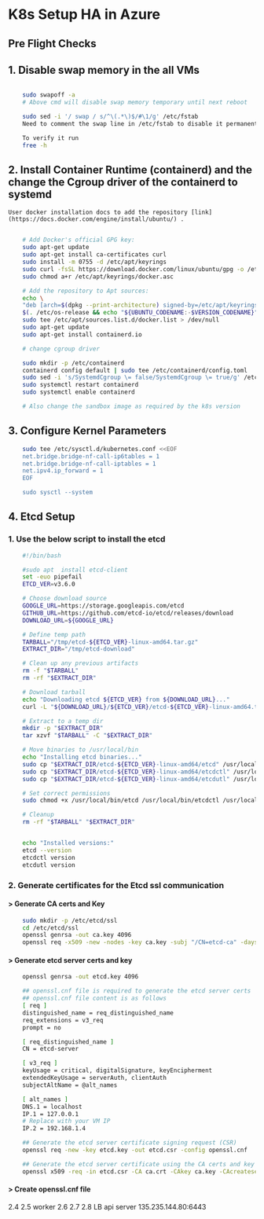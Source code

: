 # K8s Setup HA in Azure


## Pre Flight Checks 

## 1. Disable swap memory in the all VMs

```bash

    sudo swapoff -a
    # Above cmd will disable swap memory temporary until next reboot

    sudo sed -i '/ swap / s/^\(.*\)$/#\1/g' /etc/fstab
    Need to comment the swap line in /etc/fstab to disable it permanently.

    To verify it run 
    free -h
```

## 2. Install Container Runtime (containerd) and the change the Cgroup driver of the containerd to systemd


    User docker installation docs to add the repository [link](https://docs.docker.com/engine/install/ubuntu/) .

```bash

    # Add Docker's official GPG key:
    sudo apt-get update
    sudo apt-get install ca-certificates curl
    sudo install -m 0755 -d /etc/apt/keyrings
    sudo curl -fsSL https://download.docker.com/linux/ubuntu/gpg -o /etc/apt/keyrings/docker.asc
    sudo chmod a+r /etc/apt/keyrings/docker.asc

    # Add the repository to Apt sources:
    echo \
    "deb [arch=$(dpkg --print-architecture) signed-by=/etc/apt/keyrings/docker.asc] https://download.docker.com/linux/ubuntu \
    $(. /etc/os-release && echo "${UBUNTU_CODENAME:-$VERSION_CODENAME}") stable" | \
    sudo tee /etc/apt/sources.list.d/docker.list > /dev/null
    sudo apt-get update
    sudo apt-get install containerd.io

    # change cgroup driver

    sudo mkdir -p /etc/containerd 
    containerd config default | sudo tee /etc/containerd/config.toml
    sudo sed -i 's/SystemdCgroup \= false/SystemdCgroup \= true/g' /etc/containerd/config.toml
    sudo systemctl restart containerd 
    sudo systemctl enable containerd

    # Also change the sandbox image as required by the k8s version
```

## 3. Configure Kernel Parameters

```bash
    sudo tee /etc/sysctl.d/kubernetes.conf <<EOF 
    net.bridge.bridge-nf-call-ip6tables = 1 
    net.bridge.bridge-nf-call-iptables = 1 
    net.ipv4.ip_forward = 1 
    EOF 

    sudo sysctl --system
```

## 4. Etcd Setup

### 1. Use the below script to install the etcd

```bash
    #!/bin/bash

    #sudo apt  install etcd-client
    set -euo pipefail
    ETCD_VER=v3.6.0

    # Choose download source
    GOOGLE_URL=https://storage.googleapis.com/etcd
    GITHUB_URL=https://github.com/etcd-io/etcd/releases/download
    DOWNLOAD_URL=${GOOGLE_URL}

    # Define temp path
    TARBALL="/tmp/etcd-${ETCD_VER}-linux-amd64.tar.gz"
    EXTRACT_DIR="/tmp/etcd-download"

    # Clean up any previous artifacts
    rm -f "$TARBALL"
    rm -rf "$EXTRACT_DIR"

    # Download tarball
    echo "Downloading etcd ${ETCD_VER} from ${DOWNLOAD_URL}..."
    curl -L "${DOWNLOAD_URL}/${ETCD_VER}/etcd-${ETCD_VER}-linux-amd64.tar.gz" -o "$TARBALL"

    # Extract to a temp dir
    mkdir -p "$EXTRACT_DIR"
    tar xzvf "$TARBALL" -C "$EXTRACT_DIR"

    # Move binaries to /usr/local/bin
    echo "Installing etcd binaries..."
    sudo cp "$EXTRACT_DIR/etcd-${ETCD_VER}-linux-amd64/etcd" /usr/local/bin/
    sudo cp "$EXTRACT_DIR/etcd-${ETCD_VER}-linux-amd64/etcdctl" /usr/local/bin/
    sudo cp "$EXTRACT_DIR/etcd-${ETCD_VER}-linux-amd64/etcdutl" /usr/local/bin/

    # Set correct permissions
    sudo chmod +x /usr/local/bin/etcd /usr/local/bin/etcdctl /usr/local/bin/etcdutl

    # Cleanup
    rm -rf "$TARBALL" "$EXTRACT_DIR"


    echo "Installed versions:"
    etcd --version
    etcdctl version
    etcdutl version
```
### 2. Generate certificates for the Etcd ssl communication


#### > Generate CA certs and Key

```bash
    sudo mkdir -p /etc/etcd/ssl
    cd /etc/etcd/ssl
    openssl genrsa -out ca.key 4096
    openssl req -x509 -new -nodes -key ca.key -subj "/CN=etcd-ca" -days 1000 -out ca.crt
```
#### > Generate etcd server certs and key

```bash
    openssl genrsa -out etcd.key 4096

    ## openssl.cnf file is required to generate the etcd server certs
    ## openssl.cnf file content is as follows
    [ req ]
    distinguished_name = req_distinguished_name
    req_extensions = v3_req
    prompt = no

    [ req_distinguished_name ]
    CN = etcd-server

    [ v3_req ]
    keyUsage = critical, digitalSignature, keyEncipherment
    extendedKeyUsage = serverAuth, clientAuth
    subjectAltName = @alt_names

    [ alt_names ]
    DNS.1 = localhost
    IP.1 = 127.0.0.1
    # Replace with your VM IP
    IP.2 = 192.168.1.4

    ## Generate the etcd server certificate signing request (CSR)
    openssl req -new -key etcd.key -out etcd.csr -config openssl.cnf

    ## Generate the etcd server certificate using the CA certs and key
    openssl x509 -req -in etcd.csr -CA ca.crt -CAkey ca.key -CAcreateserial -out etcd.crt -days 1000 -extensions v3_req -extfile openssl.cnf
```
#### > Create openssl.cnf file










2.4
2.5
worker
2.6
2.7
2.8
LB api server
135.235.144.80:6443

